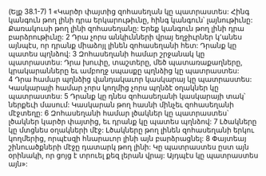 (Ելք 38.1-7)
1 «Կարծր փայտից զոհասեղան կը պատրաստես: Հինգ կանգուն թող լինի դրա երկարութիւնը, հինգ կանգուն՝ լայնութիւնը: Քառակուսի թող լինի զոհասեղանը: Երեք կանգուն թող լինի դրա բարձրութիւնը: 2 Դրա չորս անկիւնների վրայ եղջիւրներ կ՚անես այնպէս, որ դրանք միաձոյլ լինեն զոհասեղանի հետ: Դրանք կը պատես պղնձով: 3 Զոհասեղանի համար շրջանակ կը պատրաստես: Դրա խուփը, տաշտերը, մեծ պատառաքաղները, կրակարանները եւ ամբողջ սպասքը պղնձից կը պատրաստես: 4 Դրա համար պղնձից վանդակաւոր կասկարայ կը պատրաստես: Կասկարայի համար չորս կողմից չորս պղնձէ օղակներ կը պատրաստես: 5 Դրանք կը դնես զոհասեղանի կասկարայի տակ՝ ներքեւի մասում: Կասկարան թող հասնի մինչեւ զոհասեղանի մէջտեղը: 6 Զոհասեղանի համար լծակներ կը պատրաստես՝ լծակներ կարծր փայտից, եւ դրանք կը պատես պղնձով: 7 Լծակները կը մտցնես օղակների մէջ: Լծակները թող լինեն զոհասեղանի երկու կողմերից, որպէսզի հնարաւոր լինի այն բարձրացնել: 8 Փայտեայ շինուածքների մէջը դատարկ թող լինի: Կը պատրաստես ըստ այն օրինակի, որ ցոյց է տրուել քեզ լերան վրայ: Այդպէս կը պատրաստես այն»:
